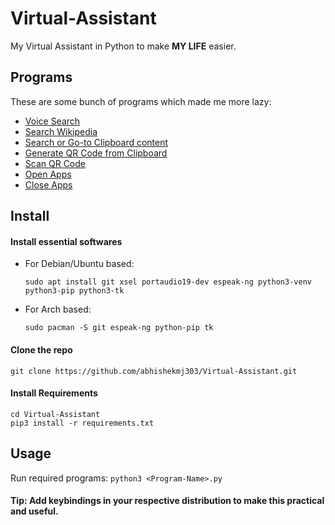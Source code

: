 # Virtual-Assistant
My Virtual Assistant in Python to make **MY LIFE** easier.

## Programs
These are some bunch of programs which made me more lazy:
-  [Voice Search](speach_search.py)
-  [Search Wikipedia](wiki.py)
-  [Search or Go-to Clipboard content](clipboard_search.py)
-  [Generate QR Code from Clipboard](qr_generate.py)
-  [Scan QR Code](qr_scan.py)
-  [Open Apps](open_apps.py)
-  [Close Apps](close_apps.py)

## Install
#### Install essential softwares
- For Debian/Ubuntu based:
  ~~~~
  sudo apt install git xsel portaudio19-dev espeak-ng python3-venv python3-pip python3-tk
  ~~~~
- For Arch based:
  ~~~~
  sudo pacman -S git espeak-ng python-pip tk
  ~~~~
#### Clone the repo
~~~~
git clone https://github.com/abhishekmj303/Virtual-Assistant.git
~~~~

#### Install Requirements
~~~~
cd Virtual-Assistant
pip3 install -r requirements.txt
~~~~


## Usage
Run required programs: `python3 <Program-Name>.py`

#### Tip: Add keybindings in your respective distribution to make this practical and useful.
